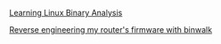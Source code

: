 [Learning Linux Binary Analysis](https://www.goodreads.com/book/show/29448891-learning-linux-binary-analysis)

[Reverse engineering my router's firmware with binwalk](https://news.ycombinator.com/item?id=22255914)